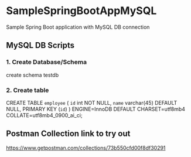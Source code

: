 # SampleSpringBootAppMySQL
Sample Spring Boot application with MySQL DB connection

## MySQL DB Scripts
### 1. Create Database/Schema
create schema testdb

### 2. Create table
CREATE TABLE `employee` (
  `id` int NOT NULL,
  `name` varchar(45) DEFAULT NULL,
  PRIMARY KEY (`id`)
) ENGINE=InnoDB DEFAULT CHARSET=utf8mb4 COLLATE=utf8mb4_0900_ai_ci;

## Postman Collection link to try out 
https://www.getpostman.com/collections/73b550cfd00f8df30291
